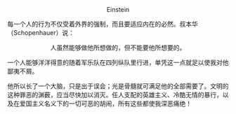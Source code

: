 <center>Einstein</center> 

每一个人的行为不仅受着外界的强制，而且要适应内在的必然。叔本华（Schopenhauer）说：
<center>人虽然能够做他所想做的，但不能要他所想要的。</center>

一个人能够洋洋得意的随着军乐队在四列纵队里行进，单凭这一点就足以使我对他鄙夷不屑。

他所以长了一个大脑，只是出于误会；光是骨髓就可满足他的全部需要了。文明的这种罪恶的渊薮，应当尽快加以消灭。任人支配的英雄主义、冷酷无情的暴行，以及在爱国主义名义下的一切可恶的胡闹，所有这些都使我深恶痛绝！